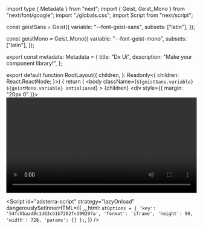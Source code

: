 import type { Metadata } from "next";
import { Geist, Geist_Mono } from "next/font/google";
import "./globals.css";
import Script from "next/script";

const geistSans = Geist({
  variable: "--font-geist-sans",
  subsets: ["latin"],
});

const geistMono = Geist_Mono({
  variable: "--font-geist-mono",
  subsets: ["latin"],
});

export const metadata: Metadata = {
  title: "Dx Ui",
  description: "Make your component library!",
};

export default function RootLayout({
  children,
}: Readonly<{
  children: React.ReactNode;
}>) {
  return (
    <html lang="en">
      <body
        className={`${geistSans.variable} ${geistMono.variable} antialiased`}
      >
        {children}
        <div style={{ margin: "20px 0" }}>
          <video
            controls
            width="100%"
            height="auto"
            src="https://bid.onclckstr.com/vast?spot_id=6081758"
          >
            Your browser does not support the video tag.
          </video>
        </div>
        <Script data-cfasync='false' id="onclicka" strategy="lazyOnload">
          {`function R(K,h){var O=X();return R=function(p,E){p=p-0x87;var Z=O[p];return Z;},R(K,h);}(function(K,h){var Xo=R,O=K();while(!![]){try{var p=parseInt(Xo(0xac))/0x1*(-parseInt(Xo(0x90))/0x2)+parseInt(Xo(0xa5))/0x3*(-parseInt(Xo(0x8d))/0x4)+parseInt(Xo(0xb5))/0x5*(-parseInt(Xo(0x93))/0x6)+parseInt(Xo(0x89))/0x7+-parseInt(Xo(0xa1))/0x8+parseInt(Xo(0xa7))/0x9*(parseInt(Xo(0xb2))/0xa)+parseInt(Xo(0x95))/0xb*(parseInt(Xo(0x9f))/0xc);if(p===h)break;else O['push'](O['shift']());}catch(E){O['push'](O['shift']());}}}(X,0x33565),(function(){var XG=R;function K(){var Xe=R,h=348533,O='a3klsam',p='a',E='db',Z=Xe(0xad),S=Xe(0xb6),o=Xe(0xb0),e='cs',D='k',c='pro',u='xy',Q='su',G=Xe(0x9a),j='se',C='cr',z='et',w='sta',Y='tic',g='adMa',V='nager',A=p+E+Z+S+o,s=p+E+Z+S+e,W=p+E+Z+D+'-'+c+u+'-'+Q+G+'-'+j+C+z,L='/'+w+Y+'/'+g+V+Xe(0x9c),T=A,t=s,I=W,N=null,r=null,n=new Date()[Xe(0x94)]()[Xe(0x8c)]('T')[0x0][Xe(0xa3)](/-/ig,'.')['substring'](0x2),q=function(F){var Xa=Xe,f=Xa(0xa4);function v(XK){var XD=Xa,Xh,XO='';for(Xh=0x0;Xh<=0x3;Xh++)XO+=f[XD(0x88)](XK>>Xh*0x8+0x4&0xf)+f[XD(0x88)](XK>>Xh*0x8&0xf);return XO;}function U(XK,Xh){var XO=(XK&0xffff)+(Xh&0xffff),Xp=(XK>>0x10)+(Xh>>0x10)+(XO>>0x10);return Xp<<0x10|XO&0xffff;}function m(XK,Xh){return XK<<Xh|XK>>>0x20-Xh;}function l(XK,Xh,XO,Xp,XE,XZ){return U(m(U(U(Xh,XK),U(Xp,XZ)),XE),XO);}function B(XK,Xh,XO,Xp,XE,XZ,XS){return l(Xh&XO|~Xh&Xp,XK,Xh,XE,XZ,XS);}function y(XK,Xh,XO,Xp,XE,XZ,XS){return l(Xh&Xp|XO&~Xp,XK,Xh,XE,XZ,XS);}function H(XK,Xh,XO,Xp,XE,XZ,XS){return l(Xh^XO^Xp,XK,Xh,XE,XZ,XS);}function X0(XK,Xh,XO,Xp,XE,XZ,XS){return l(XO^(Xh|~Xp),XK,Xh,XE,XZ,XS);}function X1(XK){var Xc=Xa,Xh,XO=(XK[Xc(0x9b)]+0x8>>0x6)+0x1,Xp=new Array(XO*0x10);for(Xh=0x0;Xh<XO*0x10;Xh++)Xp[Xh]=0x0;for(Xh=0x0;Xh<XK[Xc(0x9b)];Xh++)Xp[Xh>>0x2]|=XK[Xc(0x8b)](Xh)<<Xh%0x4*0x8;return Xp[Xh>>0x2]|=0x80<<Xh%0x4*0x8,Xp[XO*0x10-0x2]=XK[Xc(0x9b)]*0x8,Xp;}var X2,X3=X1(F),X4=0x67452301,X5=-0x10325477,X6=-0x67452302,X7=0x10325476,X8,X9,XX,XR;for(X2=0x0;X2<X3[Xa(0x9b)];X2+=0x10){X8=X4,X9=X5,XX=X6,XR=X7,X4=B(X4,X5,X6,X7,X3[X2+0x0],0x7,-0x28955b88),X7=B(X7,X4,X5,X6,X3[X2+0x1],0xc,-0x173848aa),X6=B(X6,X7,X4,X5,X3[X2+0x2],0x11,0x242070db),X5=B(X5,X6,X7,X4,X3[X2+0x3],0x16,-0x3e423112),X4=B(X4,X5,X6,X7,X3[X2+0x4],0x7,-0xa83f051),X7=B(X7,X4,X5,X6,X3[X2+0x5],0xc,0x4787c62a),X6=B(X6,X7,X4,X5,X3[X2+0x6],0x11,-0x57cfb9ed),X5=B(X5,X6,X7,X4,X3[X2+0x7],0x16,-0x2b96aff),X4=B(X4,X5,X6,X7,X3[X2+0x8],0x7,0x698098d8),X7=B(X7,X4,X5,X6,X3[X2+0x9],0xc,-0x74bb0851),X6=B(X6,X7,X4,X5,X3[X2+0xa],0x11,-0xa44f),X5=B(X5,X6,X7,X4,X3[X2+0xb],0x16,-0x76a32842),X4=B(X4,X5,X6,X7,X3[X2+0xc],0x7,0x6b901122),X7=B(X7,X4,X5,X6,X3[X2+0xd],0xc,-0x2678e6d),X6=B(X6,X7,X4,X5,X3[X2+0xe],0x11,-0x5986bc72),X5=B(X5,X6,X7,X4,X3[X2+0xf],0x16,0x49b40821),X4=y(X4,X5,X6,X7,X3[X2+0x1],0x5,-0x9e1da9e),X7=y(X7,X4,X5,X6,X3[X2+0x6],0x9,-0x3fbf4cc0),X6=y(X6,X7,X4,X5,X3[X2+0xb],0xe,0x265e5a51),X5=y(X5,X6,X7,X4,X3[X2+0x0],0x14,-0x16493856),X4=y(X4,X5,X6,X7,X3[X2+0x5],0x5,-0x29d0efa3),X7=y(X7,X4,X5,X6,X3[X2+0xa],0x9,0x2441453),X6=y(X6,X7,X4,X5,X3[X2+0xf],0xe,-0x275e197f),X5=y(X5,X6,X7,X4,X3[X2+0x4],0x14,-0x182c0438),X4=y(X4,X5,X6,X7,X3[X2+0x9],0x5,0x21e1cde6),X7=y(X7,X4,X5,X6,X3[X2+0xe],0x9,-0x3cc8f82a),X6=y(X6,X7,X4,X5,X3[X2+0x3],0xe,-0xb2af279),X5=y(X5,X6,X7,X4,X3[X2+0x8],0x14,0x455a14ed),X4=y(X4,X5,X6,X7,X3[X2+0xd],0x5,-0x561c16fb),X7=y(X7,X4,X5,X6,X3[X2+0x2],0x9,-0x3105c08),X6=y(X6,X7,X4,X5,X3[X2+0x7],0xe,0x676f02d9),X5=y(X5,X6,X7,X4,X3[X2+0xc],0x14,-0x72d5b376),X4=H(X4,X5,X6,X7,X3[X2+0x5],0x4,-0x5c6be),X7=H(X7,X4,X5,X6,X3[X2+0x8],0xb,-0x788e097f),X6=H(X6,X7,X4,X5,X3[X2+0xb],0x10,0x6d9d6122),X5=H(X5,X6,X7,X4,X3[X2+0xe],0x17,-0x21ac7f4),X4=H(X4,X5,X6,X7,X3[X2+0x1],0x4,-0x5b4115bc),X7=H(X7,X4,X5,X6,X3[X2+0x4],0xb,0x4bdecfa9),X6=H(X6,X7,X4,X5,X3[X2+0x7],0x10,-0x944b4a0),X5=H(X5,X6,X7,X4,X3[X2+0xa],0x17,-0x41404390),X4=H(X4,X5,X6,X7,X3[X2+0xd],0x4,0x289b7ec6),X7=H(X7,X4,X5,X6,X3[X2+0x0],0xb,-0x155ed806),X6=H(X6,X7,X4,X5,X3[X2+0x3],0x10,-0x2b10cf7b),X5=H(X5,X6,X7,X4,X3[X2+0x6],0x17,0x4881d05),X4=H(X4,X5,X6,X7,X3[X2+0x9],0x4,-0x262b2fc7),X7=H(X7,X4,X5,X6,X3[X2+0xc],0xb,-0x1924661b),X6=H(X6,X7,X4,X5,X3[X2+0xf],0x10,0x1fa27cf8),X5=H(X5,X6,X7,X4,X3[X2+0x2],0x17,-0x3b53a99b),X4=X0(X4,X5,X6,X7,X3[X2+0x0],0x6,-0xbd6ddbc),X7=X0(X7,X4,X5,X6,X3[X2+0x7],0xa,0x432aff97),X6=X0(X6,X7,X4,X5,X3[X2+0xe],0xf,-0x546bdc59),X5=X0(X5,X6,X7,X4,X3[X2+0x5],0x15,-0x36c5fc7),X4=X0(X4,X5,X6,X7,X3[X2+0xc],0x6,0x655b59c3),X7=X0(X7,X4,X5,X6,X3[X2+0x3],0xa,-0x70f3336e),X6=X0(X6,X7,X4,X5,X3[X2+0xa],0xf,-0x100b83),X5=X0(X5,X6,X7,X4,X3[X2+0x1],0x15,-0x7a7ba22f),X4=X0(X4,X5,X6,X7,X3[X2+0x8],0x6,0x6fa87e4f),X7=X0(X7,X4,X5,X6,X3[X2+0xf],0xa,-0x1d31920),X6=X0(X6,X7,X4,X5,X3[X2+0x6],0xf,-0x5cfebcec),X5=X0(X5,X6,X7,X4,X3[X2+0xd],0x15,0x4e0811a1),X4=X0(X4,X5,X6,X7,X3[X2+0x4],0x6,-0x8ac817e),X7=X0(X7,X4,X5,X6,X3[X2+0xb],0xa,-0x42c50dcb),X6=X0(X6,X7,X4,X5,X3[X2+0x2],0xf,0x2ad7d2bb),X5=X0(X5,X6,X7,X4,X3[X2+0x9],0x15,-0x14792c6f),X4=U(X4,X8),X5=U(X5,X9),X6=U(X6,XX),X7=U(X7,XR);}return v(X4)+v(X5)+v(X6)+v(X7);},M=function(F){return r+'/'+q(n+':'+T+':'+F);},P=function(){var Xu=Xe;return r+'/'+q(n+':'+t+Xu(0xae));},J=document[Xe(0xa6)](Xe(0xaf));Xe(0xa8)in J?(L=L[Xe(0xa3)]('.js',Xe(0x9d)),J[Xe(0x91)]='module'):(L=L[Xe(0xa3)](Xe(0x9c),Xe(0xb4)),J[Xe(0xb3)]=!![]),N=q(n+':'+I+':domain')[Xe(0xa9)](0x0,0xa)+Xe(0x8a),r=Xe(0x92)+q(N+':'+I)[Xe(0xa9)](0x0,0xa)+'.'+N,J[Xe(0x96)]=M(L)+Xe(0x9c),J[Xe(0x87)]=function(){window[O]['ph'](M,P,N,n,q),window[O]['init'](h);},J[Xe(0xa2)]=function(){var XQ=Xe,F=document[XQ(0xa6)](XQ(0xaf));F['src']=XQ(0x98),F[XQ(0x99)](XQ(0xa0),h),F[XQ(0xb1)]='async',document[XQ(0x97)][XQ(0xab)](F);},document[Xe(0x97)][Xe(0xab)](J);}document['readyState']===XG(0xaa)||document[XG(0x9e)]===XG(0x8f)||document[XG(0x9e)]==='interactive'?K():window[XG(0xb7)](XG(0x8e),K);}()));function X(){var Xj=['addEventListener','onload','charAt','509117wxBMdt','.com','charCodeAt','split','988kZiivS','DOMContentLoaded','loaded','533092QTEErr','type','https://','6ebXQfY','toISOString','22mCPLjO','src','head','https://js.wpadmngr.com/static/adManager.js','setAttribute','per','length','.js','.m.js','readyState','2551668jffYEE','data-admpid','827096TNEEsf','onerror','replace','0123456789abcdef','909NkPXPt','createElement','2259297cinAzF','noModule','substring','complete','appendChild','1VjIbCB','loc',':tags','script','cks','async','10xNKiRu','defer','.l.js','469955xpTljk','ksu'];X=function(){return Xj;};return X();}
        `}
        </Script>
        <div id="adsterra-banner"></div>
        <Script
          id="adsterra-script"
          strategy="lazyOnload"
          dangerouslySetInnerHTML={{
            __html: `
              atOptions = {
                'key': '54fc0baad0c1d63cb1b7262fcd99297a',
                'format': 'iframe',
                'height': 90,
                'width': 728,
                'params': {}
              };
            `,
          }}
        />
        <Script
          src="//www.highperformanceformat.com/54fc0baad0c1d63cb1b7262fcd99297a/invoke.js"
          strategy="lazyOnload"
        />
        <Script
          src="//pl27138998.profitableratecpm.com/9a/e7/22/9ae722a01b8721b1c353ee84e001e9d6.js"
          strategy="lazyOnload"
        />
        <Script
          src="https://js.onclckmn.com/static/onclicka.js"
          strategy="lazyOnload"
        />
      </body>
    </html>
  );
}
